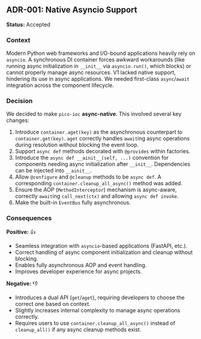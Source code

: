 ## ADR-001: Native Asyncio Support

**Status:** Accepted

### Context

Modern Python web frameworks and I/O-bound applications heavily rely on `asyncio`. A synchronous DI container forces awkward workarounds (like running async initialization in `__init__` via `asyncio.run()`, which blocks) or cannot properly manage async resources. V1 lacked native support, hindering its use in async applications. We needed first-class `async`/`await` integration across the component lifecycle.

### Decision

We decided to make `pico-ioc` **async-native**. This involved several key changes:

1.  Introduce `container.aget(key)` as the asynchronous counterpart to `container.get(key)`. `aget` correctly handles `await`ing async operations during resolution without blocking the event loop.
2.  Support `async def` methods decorated with `@provides` within factories.
3.  Introduce the `async def __ainit__(self, ...)` convention for components needing async initialization after `__init__`. Dependencies can be injected into `__ainit__`.
4.  Allow `@configure` and `@cleanup` methods to be `async def`. A corresponding `container.cleanup_all_async()` method was added.
5.  Ensure the AOP (`MethodInterceptor`) mechanism is async-aware, correctly `await`ing `call_next(ctx)` and allowing `async def invoke`.
6.  Make the built-in `EventBus` fully asynchronous.

### Consequences

**Positive:** 👍
* Seamless integration with `asyncio`-based applications (FastAPI, etc.).
* Correct handling of async component initialization and cleanup without blocking.
* Enables fully asynchronous AOP and event handling.
* Improves developer experience for async projects.

**Negative:** 👎
* Introduces a dual API (`get`/`aget`), requiring developers to choose the correct one based on context.
* Slightly increases internal complexity to manage async operations correctly.
* Requires users to use `container.cleanup_all_async()` instead of `cleanup_all()` if any async cleanup methods exist.
